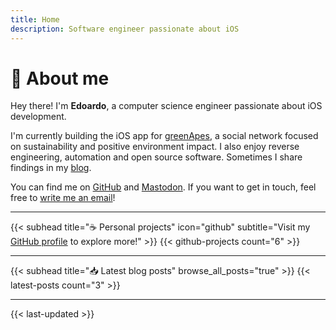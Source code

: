 ```yaml
---
title: Home
description: Software engineer passionate about iOS
---
```


# 👋 About me
Hey there! I'm **Edoardo**, a computer science engineer passionate about iOS development. 

I'm currently building the iOS app for [greenApes](https://www.greenapes.com/en/), a social network focused on sustainability and positive environment impact. I also enjoy reverse engineering, automation and open source software. Sometimes I share findings in my [blog](/blog).

You can find me on [GitHub](https://github.com/n3d1117/) and [Mastodon](https://mastodon.social/@nedo/). If you want to get in touch, feel free to [write me an email](mailto:contact@edoardo.fyi)!

---

{{< subhead title="☕️ Personal projects" icon="github" subtitle="Visit my [GitHub profile](https://github.com/n3d1117/) to explore more!" >}}
{{< github-projects count="6" >}}

---

{{< subhead title="📥 Latest blog posts" browse_all_posts="true" >}}
{{< latest-posts count="3" >}}

---

{{< last-updated >}}
